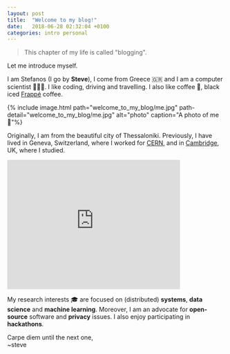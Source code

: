 ```yaml
---
layout: post
title:  "Welcome to my blog!"
date:   2018-06-28 02:32:04 +0100
categories: intro personal
---
```


> This chapter of my life is called "blogging".

Let me introduce myself.

I am Stefanos (I go by **Steve**), I come from Greece 🇬🇷 and I am a computer scientist 👨🏻‍💻.
I like coding, driving and travelling. I also like coffee 🥤, black iced [Frappé](https://en.wikipedia.org/wiki/Frapp%C3%A9_coffee) coffee.

{% include image.html path="welcome_to_my_blog/me.jpg" path-detail="welcome_to_my_blog/me.jpg" alt="photo" caption="A photo of me 🤳"%}

Originally, I am from the beautiful city of Thessaloniki.
Previously, I have lived in Geneva, Switzerland, where I worked for [CERN](https://home.cern/), and in [Cambridge](https://www.cl.cam.ac.uk/), UK, where I studied.

<iframe src="https://www.google.com/maps/embed?pb=!1m18!1m12!1m3!1d48454.30759803418!2d22.91100793819344!3d40.621187211414295!2m3!1f0!2f0!3f0!3m2!1i1024!2i768!4f13.1!3m3!1m2!1s0x14a838f41428e0ed%3A0x9bae715b8d574a9!2sThessaloniki%2C+Greece!5e0!3m2!1sen!2suk!4v1530120420001" width="400" height="300" frameborder="0" style="border:0" allowfullscreen></iframe>

My research interests 🎓 are focused on (distributed) **systems**, **data science** and **machine learning**.
Moreover, I am an advocate for **open-source** software and **privacy** issues. I also enjoy participating in **hackathons**.

Carpe diem until the next one,  
~steve
